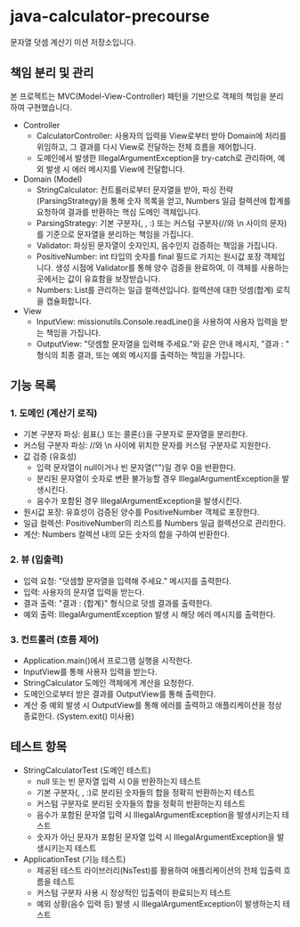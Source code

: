 # java-calculator-precourse

문자열 덧셈 계산기 미션 저장소입니다.

## 책임 분리 및 관리

본 프로젝트는 MVC(Model-View-Controller) 패턴을 기반으로 객체의 책임을 분리하여 구현했습니다.

- Controller
    - CalculatorController: 사용자의 입력을 View로부터 받아 Domain에 처리를 위임하고, 그 결과를 다시 View로 전달하는 전체 흐름을 제어합니다.
    - 도메인에서 발생한 IllegalArgumentException을 try-catch로 관리하며, 예외 발생 시 에러 메시지를 View에 전달합니다.
- Domain (Model)
    - StringCalculator: 컨트롤러로부터 문자열을 받아, 파싱 전략(ParsingStrategy)을 통해 숫자 목록을 얻고, Numbers 일급 컬렉션에 합계를 요청하여 결과를 반환하는 핵심 도메인 객체입니다.
    - ParsingStrategy: 기본 구분자(, , :) 또는 커스텀 구분자(//와 \n 사이의 문자)를 기준으로 문자열을 분리하는 책임을 가집니다.
    - Validator: 파싱된 문자열이 숫자인지, 음수인지 검증하는 책임을 가집니다.
    - PositiveNumber: int 타입의 숫자를 final 필드로 가지는 원시값 포장 객체입니다. 생성 시점에 Validator를 통해 양수 검증을 완료하여, 이 객체를 사용하는 곳에서는 값이 유효함을 보장받습니다.
    - Numbers: List<PositiveNumber>를 관리하는 일급 컬렉션입니다. 컬렉션에 대한 덧셈(합계) 로직을 캡슐화합니다.
- View
    - InputView: missionutils.Console.readLine()을 사용하여 사용자 입력을 받는 책임을 가집니다.
    - OutputView: "덧셈할 문자열을 입력해 주세요."와 같은 안내 메시지, "결과 : " 형식의 최종 결과, 또는 예외 메시지를 출력하는 책임을 가집니다.

## 기능 목록

### 1. 도메인 (계산기 로직)

- 기본 구분자 파싱: 쉼표(,) 또는 콜론(:)을 구분자로 문자열을 분리한다.
- 커스텀 구분자 파싱: //와 \n 사이에 위치한 문자를 커스텀 구분자로 지원한다.
- 값 검증 (유효성)
    - 입력 문자열이 null이거나 빈 문자열("")일 경우 0을 반환한다.
    - 분리된 문자열이 숫자로 변환 불가능할 경우 IllegalArgumentException을 발생시킨다.
    - 음수가 포함된 경우 IllegalArgumentException을 발생시킨다.
- 원시값 포장: 유효성이 검증된 양수를 PositiveNumber 객체로 포장한다.
- 일급 컬렉션: PositiveNumber의 리스트를 Numbers 일급 컬렉션으로 관리한다.
- 계산: Numbers 컬렉션 내의 모든 숫자의 합을 구하여 반환한다.

### 2. 뷰 (입출력)

- 입력 요청: "덧셈할 문자열을 입력해 주세요." 메시지를 출력한다.
- 입력: 사용자의 문자열 입력을 받는다.
- 결과 출력: "결과 : {합계}" 형식으로 덧셈 결과를 출력한다.
- 예외 출력: IllegalArgumentException 발생 시 해당 에러 메시지를 출력한다.

### 3. 컨트롤러 (흐름 제어)

- Application.main()에서 프로그램 실행을 시작한다.
- InputView를 통해 사용자 입력을 받는다.
- StringCalculator 도메인 객체에게 계산을 요청한다.
- 도메인으로부터 받은 결과를 OutputView를 통해 출력한다.
- 계산 중 예외 발생 시 OutputView를 통해 에러를 출력하고 애플리케이션을 정상 종료한다. (System.exit() 미사용)

## 테스트 항목

- StringCalculatorTest (도메인 테스트)
    - null 또는 빈 문자열 입력 시 0을 반환하는지 테스트
    - 기본 구분자(, , :)로 분리된 숫자들의 합을 정확히 반환하는지 테스트
    - 커스텀 구분자로 분리된 숫자들의 합을 정확히 반환하는지 테스트
    - 음수가 포함된 문자열 입력 시 IllegalArgumentException을 발생시키는지 테스트
    - 숫자가 아닌 문자가 포함된 문자열 입력 시 IllegalArgumentException을 발생시키는지 테스트
- ApplicationTest (기능 테스트)
    - 제공된 테스트 라이브러리(NsTest)를 활용하여 애플리케이션의 전체 입출력 흐름을 테스트
    - 커스텀 구분자 사용 시 정상적인 입출력이 완료되는지 테스트
    - 예외 상황(음수 입력 등) 발생 시 IllegalArgumentException이 발생하는지 테스트